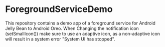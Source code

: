 # ForegroundServiceDemo

This repository contains a demo app of a foreground service for Android Jelly Bean to Android Oreo.
When Changing the notification icon (setSmallIcon()) make sure to use an adaptive icon, as a non-adaptive icon will result in a system error "System UI has stopped".
